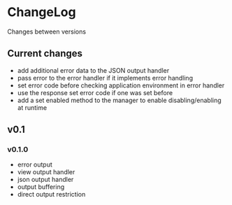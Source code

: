 # ChangeLog

Changes between versions

## Current changes

* add additional error data to the JSON output handler
* pass error to the error handler if it implements error handling
* set error code before checking application environment in error handler
* use the response set error code if one was set before
* add a set enabled method to the manager to enable disabling/enabling at runtime

## v0.1

### v0.1.0

* error output
* view output handler
* json output handler
* output buffering
* direct output restriction
